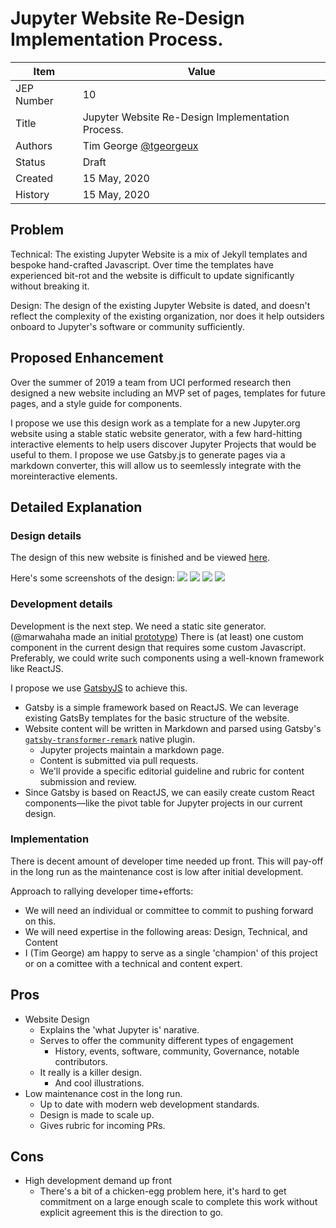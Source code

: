 # Jupyter Website Re-Design Implementation Process. 

| Item       | Value                                                                                                                        |
|------------|------------------------------------------------------------------------------------------------------------------------------|
| JEP Number | 10                                                                                                                           |
| Title      | Jupyter Website Re-Design Implementation Process.                                                                            |
| Authors    | Tim George [@tgeorgeux](https://github.com/tgeorgeux) |
| Status     | Draft                                                                                                                        |
| Created    | 15 May, 2020                                                                                                            |
| History    | 15 May, 2020                                                                                         |
## Problem
Technical: The existing Jupyter Website is a mix of Jekyll templates and bespoke hand-crafted Javascript. Over time the templates have experienced bit-rot and the website is difficult to update significantly without breaking it. 

Design: The design of the existing Jupyter Website is dated, and doesn't reflect the complexity of the existing organization, nor does it help outsiders onboard to Jupyter's software or community sufficiently. 

## Proposed Enhancement
Over the summer of 2019 a team from UCI performed research then designed a new website including an MVP set of pages, templates for future pages, and a style guide for components. 

I propose we use this design work as a template for a new Jupyter.org website using a stable static website generator, with a few hard-hitting interactive elements to help users discover Jupyter Projects that would be useful to them. I propose we use Gatsby.js to generate pages via a markdown converter, this will allow us to seemlessly integrate with the moreinteractive elements.

## Detailed Explanation
### Design details
The design of this new website is finished and be viewed [here](https://www.figma.com/proto/PQD2GrejGoeZdYGhXthnAuEs/jupyter_master?node-id=1804%3A10&viewport=-61%2C345%2C0.10204222798347473&scaling=min-zoom).

Here's some screenshots of the design:
![](Home.png)
![](Documentation.png)
![](JupyterHub.png)
![](Technologies.png)

### Development details
Development is the next step. We need a static site generator. (@marwahaha made an initial [prototype](https://guarded-sands-77993.herokuapp.com/)) There is (at least) one custom component in the current design that requires some custom Javascript. Preferably, we could write such components using a well-known framework like ReactJS.

I propose we use [GatsbyJS](https://www.gatsbyjs.org/) to achieve this. 
* Gatsby is a simple framework based on ReactJS. We can leverage existing GatsBy templates for the basic structure of the website.
* Website content will be written in Markdown and parsed using Gatsby's [`gatsby-transformer-remark`](https://www.gatsbyjs.org/packages/gatsby-transformer-remark/) native plugin. 
    * Jupyter projects maintain a markdown page.
    * Content is submitted via pull requests. 
    * We'll provide a specific editorial guideline and rubric for content submission and review.
* Since Gatsby is based on ReactJS, we can easily create custom React components—like the pivot table for Jupyter projects in our current design.
### Implementation

There is decent amount of developer time needed up front. This will pay-off in the long run as the maintenance cost is low after initial development. 

Approach to rallying developer time+efforts:
* We will need an individual or committee to commit to pushing forward on this.
* We will need expertise in the following areas: Design, Technical, and Content
* I (Tim George) am happy to serve as a single 'champion' of this project or on a comittee with a technical and content expert.
## Pros

- Website Design
    - Explains the 'what Jupyter is' narative.
    - Serves to offer the community different types of engagement
        - History, events, software, community, Governance, notable contributors.
    - It really is a killer design.
        - And cool illustrations.
- Low maintenance cost in the long run.
    -  Up to date with modern web development standards.
    -  Design is made to scale up.
    -  Gives rubric for incoming PRs.
## Cons
- High development demand up front
    - There's a bit of a chicken-egg problem here, it's hard to get commitment on a large enough scale to complete this work without explicit agreement this is the direction to go.
